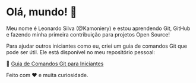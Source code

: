 # Olá, mundo! 👋

Meu nome é Leonardo Silva (@Kamoniery) e estou aprendendo Git, GitHub e fazendo minha primeira contribuição para projetos Open Source!

Para ajudar outros iniciantes como eu, criei um guia de comandos Git que pode ser útil. Ele está disponível no meu repositório pessoal:

🔗 [Guia de Comandos Git para Iniciantes](https://github.com/Kamoniery/dio-lab-open-source/blob/feat/utils/guia-git/utils/guia_comandos_git.md)

Feito com ❤️ e muita curiosidade.
